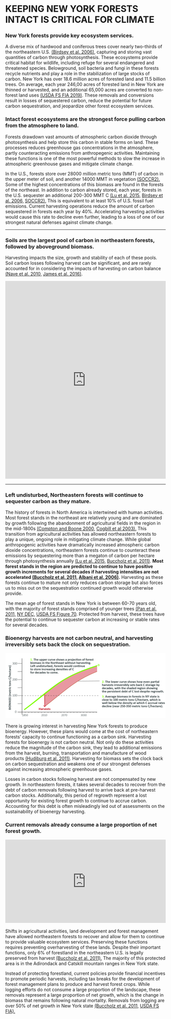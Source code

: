 # KEEPING NEW YORK FORESTS INTACT IS CRITICAL FOR CLIMATE 

### New York forests provide key ecosystem services.
A diverse mix of hardwood and coniferous trees cover nearly two-thirds of the northeastern U.S. [(Birdsey et al. 2006)](https://doi.org/10.2134/jeq2005.0162), capturing and storing vast quantities of carbon through photosynthesis. These ecosystems provide critical habitat for wildlife, including refuge for several endangered and threatened species. Belowground, soil bacteria and fungi in these forests recycle nutrients and play a role in the stabilization of large stocks of carbon. New York has over 18.6 million acres of forested land and 11.5 billion trees. On average, each year 246,00 acres of forested land in New York are thinned or harvested, and an additional 65,000 acres are converted to non-forest land uses [(USDA FS FIA 2019)](https://www.fs.fed.us/nrs/pubs/ru/ru_fs250.pdf). These removals and conversions result in losses of sequestered carbon, reduce the potential for future carbon sequestration, and jeopardize other forest ecosystem services.    

### Intact forest ecosystems are the strongest force pulling carbon from the atmosphere to land.

Forests drawdown vast amounts of atmospheric carbon dioxide through photosynthesis and help store this carbon in stable forms on land. These processes reduces greenhouse gas concentrations in the atmosphere, partly counteracting emissions from anthropegenic activities. Maintaining these functions is one of the most powerful methods to slow the increase in atmospheric greenhouse gases and mitigate climate change. 

In the U.S., forests store over 28000 million metric tons (MMT) of carbon in the upper meter of soil, and another 14000 MMT in vegetation [(SOCCR2).](https://carbon2018.globalchange.gov/chapter/9/) Some of the highest concentrations of this biomass are found in
the forests of the northeast. In addition to carbon already stored, each year, forests in the U.S. sequester an additional 200-300 MMT C [(Lu et al. 2015,](https://doi.org/10.1002/2014JG002818) [Birdsey et al. 2006,](https://doi.org/10.2134/jeq2005.0162) [SOCCR2).](https://carbon2018.globalchange.gov/chapter/9/) This is equivalent to at least 10% of U.S. fossil fuel emissions. Current harvesting operations reduce the amount of carbon sequestered in forests each year by 40%. Accelerating harvesting activities would cause this rate to decline even further, leading to a loss of one of our strongest natural defenses against climate change.

***
### Soils are the largest pool of carbon in northeastern forests, followed by aboveground biomass.
Harvesting impacts the size, growth and stability of each of these pools. Soil carbon losses following harvest can be significant, and are rarely accounted for in considering the impacts of harvesting on carbon balance [(Nave et al. 2010,](https://doi.org/10.1016/j.foreco.2009.12.009) [James et al. 2016)](https://doi.org/10.3390/f7120308).

<iframe title="" aria-label="chart" id="datawrapper-chart-x5VRx" src="https://datawrapper.dwcdn.net/x5VRx/1/" scrolling="no" frameborder="0" style="width: 0; min-width: 100% !important; border: none;" height="622"></iframe><script type="text/javascript">!function(){"use strict";window.addEventListener("message",(function(a){if(void 0!==a.data["datawrapper-height"])for(var e in a.data["datawrapper-height"]){var t=document.getElementById("datawrapper-chart-"+e)||document.querySelector("iframe[src*='"+e+"']");t&&(t.style.height=a.data["datawrapper-height"][e]+"px")}}))}();
</script>

***
### Left undisturbed, Northeastern forests will continue to sequester carbon as they mature.

The history of forests in North America is intertwined with human activities. Most forest stands in the northeast are relatively young and are dominated by growth following the abandonment of agricultural fields in the region in the mid-1800s [(Compton and Boone 2000,](https://doi.org/10.1890/0012-9658(2000)081[2314:LTIOAO]2.0.CO;2) [Cogbill et al 2003).](https://doi.org/10.1046/j.1365-2699.2002.00757.x) This transition from agricultural activities has allowed northeastern forests to play a unique, ongoing role in mitigating climate change. While global anthropogenic activities have dramatically increased atmospheric carbon dioxide concentrations, northeastern forests continue to counteract these emissions by sequestering more than a megaton of carbon per hectare through photosynthesis annually [(Lu et al. 2015,](https://doi.org/10.1002/2014JG002818) [Buccholz et al. 2011)](https://forestindustries.eu/sites/default/files/userfiles/1file/report_biomass_2011.pdf). **Most forest stands in the region are predicted to continue to have positive growth increments for several decades if harvesting intensities are not accelerated [(Buccholz et al. 2011,](https://forestindustries.eu/sites/default/files/userfiles/1file/report_biomass_2011.pdf) [Albani et al. 2006)](https://doi.org/10.1111/j.1365-2486.2006.01254.x).** Harvesting as these forests continue to mature not only reduces carbon storage but also forces us to miss out on the sequestration continued growth would otherwise provide.

The mean age of forest stands in New York is between 60-70 years old, with the majority of forest stands comprised of younger trees [(Pan et al. 2011,](https://pdfs.semanticscholar.org/ad2f/740ac99b6910800d1e81e4a4d92f9c23abac.pdf?_ga=2.186071727.789058411.1602102573-1656610370.1600659601) [NY DEC,](https://www.dec.ny.gov/docs/lands_forests_pdf/fras070110.pdf) [USDA FS Figure 70](https://www.fs.fed.us/nrs/pubs/rb/rb_nrs98.pdf). Protected from harvest, these trees have the potential to continue to sequester carbon at increasing or stable rates for several decades. 

### Bioenergy harvests are not carbon neutral, and harvesting irreversibly sets back the clock on sequestration.

![Alt Text](PROJECTION.jpg)
 
There is growing interest in harvesting New York forests to produce bioenergy. However, these plans would come at the cost of northeastern forests’ capacity to continue functioning as a carbon sink. Harvesting forests for bioenergy is not carbon neutral. Not only do these activities reduce the magnitude of the carbon sink, they lead to additional emissions from the harvest, burning, transportation and manufacture of wood products [(Hudiburg et al. 2011)](https://www.nature.com/articles/nclimate1264). Harvesting for biomass sets the clock back on carbon sequestration and weakens one of our strongest defenses against increasing atmospheric greenhouse gases. 

Losses in carbon stocks following harvest are not compensated by new growth. In northeastern forests, it takes several decades to recover from the debt of carbon removals following harvest to arrive back at pre-harvest carbon stocks. Additionally, this period of regrowth represent a lost opportunity for existing forest growth to continue to accrue carbon. Accounting for this debt is often misleadingly led out of assessments on the sustainability of bioenergy harvesting.

### Current removals already consume a large proportion of net forest growth.
 
<iframe title="New York Forest Growth " aria-label="Bar Chart" id="datawrapper-chart-Iioi2" src="https://datawrapper.dwcdn.net/Iioi2/1/" scrolling="no" frameborder="0" style="width: 0; min-width: 100% !important; border: none;" height="262"></iframe><script type="text/javascript">!function(){"use strict";window.addEventListener("message",(function(a){if(void 0!==a.data["datawrapper-height"])for(var e in a.data["datawrapper-height"]){var t=document.getElementById("datawrapper-chart-"+e)||document.querySelector("iframe[src*='"+e+"']");t&&(t.style.height=a.data["datawrapper-height"][e]+"px")}}))}();
</script>

Shifts in agricultural activities, land development and forest management have allowed northeastern forests to recover and allow for them to continue to provide valuable ecosystem services. Preserving these functions requires preventing overharvesting of these lands. Despite their important functions, only 6% of forestland in the northeastern
U.S. is legally preserved from harvest [(Buccholz et al. 2011).](https://forestindustries.eu/sites/default/files/userfiles/1file/report_biomass_2011.pdf) The majority of this protected area is in the Adirondack and Catskill mountain ranges in New York state.

Instead of protecting forestland, current policies provide financial incentives to promote periodic harvests, including tax breaks for the development of forest management
plans to produce and harvest forest crops. While logging efforts do not consume a large proportion of the landscape, these removals represent a large proportion of net growth, which is the change in biomass that remains following natural mortality. Removals from logging are over 50% of net growth in New York state [(Buccholz et al. 2011,](https://forestindustries.eu/sites/default/files/userfiles/1file/report_biomass_2011.pdf) [USDA FS FIA).](https://public.tableau.com/views/FIA_OneClick_V1_2/Factsheet?%3AshowVizHome=no)
